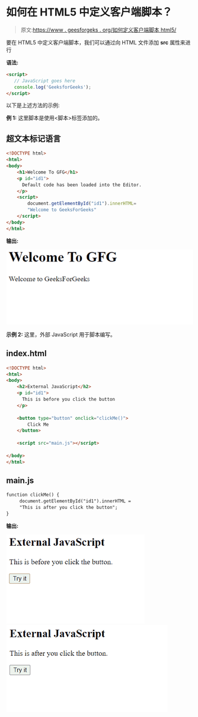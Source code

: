 # 如何在 HTML5 中定义客户端脚本？

> 原文:[https://www . geesforgeks . org/如何定义客户端脚本 html5/](https://www.geeksforgeeks.org/how-to-define-a-client-side-script-in-html5/)

要在 HTML5 中定义客户端脚本，我们可以通过向 HTML 文件添加 **src** 属性来进行

**语法:**

```html
<script>
   // JavaScript goes here
   console.log('GeeksforGeeks');
</script>
```

以下是上述方法的示例:

**例 1:** 这里脚本是使用<脚本>标签添加的。

## 超文本标记语言

```html
<!DOCTYPE html>
<html>
<body>
    <h1>Welcome To GFG</h1>
    <p id="id1">
      Default code has been loaded into the Editor.
    </p>
    <script>
        document.getElementById("id1").innerHTML=
        "Welcome to GeeksForGeeks"
    </script>
</body>
</html>
```

**输出:**

![](img/4c1fb75c518881ae358718c2d3613e84.png)

**示例 2:** 这里，外部 JavaScript 用于脚本编写。

## index.html

```html
<!DOCTYPE html>
<html>
<body>
    <h2>External JavaScript</h2>
    <p id="id1">
      This is before you click the button
    </p>

    <button type="button" onclick="clickMe()">
        Click Me
    </button>

    <script src="main.js"></script>

</body>
</html>
```

## main.js

```html
function clickMe() {
     document.getElementById("id1").innerHTML = 
     "This is after you click the button";
}
```

**输出:**

![](img/060801a51a1d2db04988886dde22c901.png) ![](img/322455d29a42116ef2cb69d49ea9ed79.png)